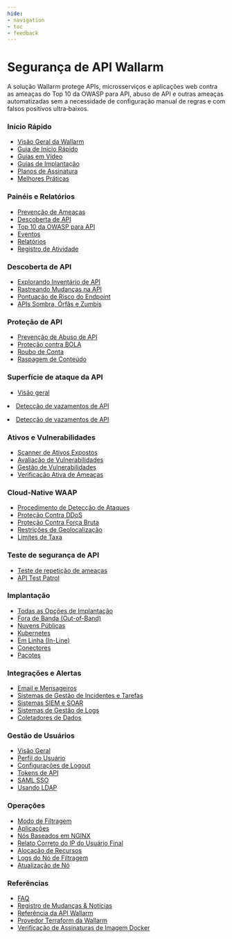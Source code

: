 ```yaml
---
hide:
- navigation
- toc
- feedback
---
```


# Segurança de API Wallarm

A solução Wallarm protege APIs, microsserviços e aplicações web contra as ameaças do Top 10 da OWASP para API, abuso de API e outras ameaças automatizadas sem a necessidade de configuração manual de regras e com falsos positivos ultra‑baixos.

<div class="navigation">
<div class="navigation-card">
    <h3 class="icon-homepage quick-start-title">Início Rápido</h3>
    <p><ul>
    <li><a href="./about-wallarm/overview/">Visão Geral da Wallarm</a></li>
    <li><a href="./quickstart/getting-started/">Guia de Início Rápido</a></li>
    <li><a href="./demo-videos/overview/">Guias em Vídeo</a></li>
    <li><a href="./installation/supported-deployment-options/">Guias de Implantação</a></li>
    <li><a href="./about-wallarm/subscription-plans/">Planos de Assinatura</a></li>
    <li><a href="./quickstart/attack-prevention-best-practices/">Melhores Práticas</a></li>
    </ul></p>
</div>

<div class="navigation-card">
    <h3 class="icon-homepage dashboard-title">Painéis e Relatórios</h3>
    <p><ul>
    <li><a href="./user-guides/dashboards/threat-prevention/">Prevenção de Ameaças</a></li>
    <li><a href="./user-guides/dashboards/api-discovery/">Descoberta de API</a></li>
    <li><a href="./user-guides/dashboards/owasp-api-top-ten/">Top 10 da OWASP para API</a></li>
    <li><a href="./user-guides/search-and-filters/use-search/">Eventos</a></li>
    <li><a href="./user-guides/search-and-filters/custom-report/">Relatórios</a></li>
    <li><a href="./user-guides/settings/audit-log/">Registro de Atividade</a></li>
    </ul></p>
</div>

<div class="navigation-card">
    <h3 class="icon-homepage api-discovery-title">Descoberta de API</h3>
    <p><ul>
    <li><a href="./api-discovery/overview/">Explorando Inventário de API</a></li>
    <li><a href="./api-discovery/track-changes/">Rastreando Mudanças na API</a></li>
    <li><a href="./api-discovery/risk-score/">Pontuação de Risco do Endpoint</a></li>
    <li><a href="./api-discovery/rogue-api/">APIs Sombra, Órfãs e Zumbis</a></li>
    </ul></p>
</div>

<div class="navigation-card">
    <h3 class="icon-homepage api-threat-prevent">Proteção de API</h3>
    <p><ul>
    <li><a href="./api-abuse-prevention/overview/">Prevenção de Abuso de API</a></li>
    <li><a href="./admin-en/configuration-guides/protecting-against-bola/">Proteção contra BOLA</a></li>
    <li><a href="./attacks-vulns-list/#api-abuse-account-takeover">Roubo de Conta</a></li>
    <li><a href="./attacks-vulns-list/#api-abuse-scraping">Raspagem de Conteúdo</a></li>
    </ul></p>
</div>

<div class="navigation-card">
    <h3 class="icon-homepage vuln-title">Superfície de ataque da API</h3>
    <p><ul>
    <li><a href="./api-attack-surface/overview/">Visão geral</a></li>    </p></ul>
    <li><a href="./api-attack-surface/api-surface/">Detecção de vazamentos de API</a></li>    </p></ul>
    <li><a href="./api-attack-surface/api-leaks/">Detecção de vazamentos de API</a></li>    </p></ul>
</div>

<div class="navigation-card">
    <h3 class="icon-homepage vuln-title">Ativos e Vulnerabilidades</h3>
    <p><ul>
    <li><a href="./user-guides/scanner/">Scanner de Ativos Expostos</a></li>
    <li><a href="./about-wallarm/detecting-vulnerabilities/">Avaliação de Vulnerabilidades</a></li>
    <li><a href="./user-guides/vulnerabilities/">Gestão de Vulnerabilidades</a></li>
    <li><a href="./vulnerability-detection/active-threat-verification/overview/">Verificação Ativa de Ameaças</a></li>
    </ul></p>
</div>

<div class="navigation-card">
    <h3 class="icon-homepage waap-title">Cloud-Native WAAP</h3>
    <p><ul>
    <li><a href="./about-wallarm/protecting-against-attacks/">Procedimento de Detecção de Ataques</a></li>
    <li><a href="./admin-en/configuration-guides/protecting-against-ddos/">Proteção Contra DDoS</a></li>
    <li><a href="./admin-en/configuration-guides/protecting-against-bruteforce/">Proteção Contra Força Bruta</a></li>
    <li><a href="./user-guides/ip-lists/overview/">Restrições de Geolocalização</a></li>
    <li><a href="./user-guides/rules/rate-limiting/">Limites de Taxa</a></li>
    </ul></p>
</div>

<div class="navigation-card">
    <h3 class="icon-homepage api-security-testing">Teste de segurança de API</h3>
    <p><ul>
    <li><a href="./vulnerability-detection/threat-replay-testing/overview/">Teste de repetição de ameaças</a></li>
    <li><a href="./vulnerability-detection/api-test-patrol/overview/">API Test Patrol</a></li>
    </ul></p>
</div>

<div class="navigation-card">
    <h3 class="icon-homepage deployment-title">Implantação</h3>
    <p><ul>
    <li><a href="./installation/supported-deployment-options/">Todas as Opções de Implantação</a></li>
    <li><a href="./installation/oob/overview/">Fora de Banda (Out-of-Band)</a></li>
    <li><a href="./installation/supported-deployment-options/#public-clouds">Nuvens Públicas</a></li>
    <li><a href="./installation/supported-deployment-options/#kubernetes">Kubernetes</a></li>
    <li><a href="./installation/inline/overview/">Em Linha (In-Line)</a></li>
    <li><a href="./installation/connectors/overview/">Conectores</a></li>
    <li><a href="./installation/supported-deployment-options/#packages">Pacotes</a></li>
    </ul></p>
</div>

<div class="navigation-card">
    <h3 class="icon-homepage integration-title">Integrações e Alertas</h3>
    <p><ul>
    <li><a href="./user-guides/settings/integrations/integrations-intro/#email-and-messengers">Email e Mensageiros</a></li>
    <li><a href="./user-guides/settings/integrations/integrations-intro/#incident-and-task-management-systems">Sistemas de Gestão de Incidentes e Tarefas</a></li>
    <li><a href="./user-guides/settings/integrations/integrations-intro/#siem-and-soar-systems">Sistemas SIEM e SOAR</a></li>
    <li><a href="./user-guides/settings/integrations/integrations-intro/#log-management-systems">Sistemas de Gestão de Logs</a></li>
    <li><a href="./user-guides/settings/integrations/integrations-intro/#data-collectors">Coletadores de Dados</a></li>
    </ul></p>
</div>

<div class="navigation-card">
    <h3 class="icon-homepage user-management-title">Gestão de Usuários</h3>
    <p><ul>
    <li><a href="./user-guides/settings/users/">Visão Geral</a></li>
    <li><a href="./user-guides/settings/account/">Perfil do Usuário</a></li>
    <li><a href="./user-guides/settings/general/">Configurações de Logout</a></li>
    <li><a href="./user-guides/settings/api-tokens/">Tokens de API</a></li>
    <li><a href="./admin-en/configuration-guides/sso/intro/">SAML SSO</a></li>
    <li><a href="./admin-en/configuration-guides/ldap/ldap/">Usando LDAP</a></li>
    </ul></p>
</div>

<div class="navigation-card">
    <h3 class="icon-homepage operations-title">Operações</h3>
    <p><ul>
    <li><a href="./admin-en/configure-wallarm-mode/">Modo de Filtragem</a></li>
    <li><a href="./user-guides/settings/applications/">Aplicações</a></li>
    <li><a href="./admin-en/configure-parameters-en/">Nós Baseados em NGINX</a></li>
    <li><a href="./admin-en/using-proxy-or-balancer-en/">Relato Correto do IP do Usuário Final</a></li>
    <li><a href="./admin-en/configuration-guides/allocate-resources-for-node/">Alocação de Recursos</a></li>
    <li><a href="./admin-en/configure-logging/">Logs do Nó de Filtragem</a></li>
    <li><a href="./updating-migrating/what-is-new/">Atualização de Nó</a></li>
    </ul></p>
</div>

<div class="navigation-card">
    <h3 class="icon-homepage references-title">Referências</h3>
    <p><ul>
    <li><a href="./faq/ingress-installation/">FAQ</a></li>
    <li><a href="./news/">Registro de Mudanças & Notícias</a></li>
    <li><a href="./api/overview/">Referência da API Wallarm</a></li>
    <li><a href="./admin-en/managing/terraform-provider/">Provedor Terraform da Wallarm</a></li>
    <li><a href="./integrations-devsecops/verify-docker-image-signature/">Verificação de Assinaturas de Imagem Docker</a></li>
    </ul></p>
</div>

</div>
